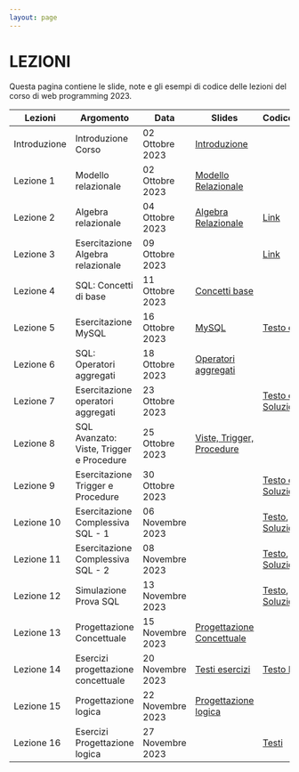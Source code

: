 ```yaml
---
layout: page
---
```


# LEZIONI
Questa pagina contiene le slide, note e gli esempi di codice delle lezioni del corso di web programming 2023.

| Lezioni    | Argomento                                                       | Data            | Slides                          | Codice/Altro      |
|------------|-----------------------------------------------------------------|-----------------|-------------------------------  |-------------|
| Introduzione  | Introduzione Corso                    | 02 Ottobre 2023   | [Introduzione](https://drive.google.com/file/d/1KtSaHITI6GnDuYwRCe-DF-SoIapIVNci/view?usp=sharing)              |             |
| Lezione 1  | Modello relazionale                      | 02 Ottobre 2023  | [Modello Relazionale](https://drive.google.com/file/d/15EaCh1d7VxnKTfylcErryjHwbERGk1Qo/view?usp=sharing)        |             |
| Lezione 2  | Algebra relazionale                      | 04 Ottobre 2023   | [Algebra Relazionale](https://drive.google.com/file/d/1A-qmts9eQMoQPqdN6f6_j1QWPLIntvNc/view?usp=sharing)       |      [Link](https://drive.google.com/file/d/1xhLANQBfE-IPZenv5l__r-LpDB_vGVbi/view?usp=sharing)  |
| Lezione 3  | Esercitazione Algebra relazionale                      | 09 Ottobre 2023   |    |      [Link](https://drive.google.com/file/d/1jGRLpZON_ydNYmKO80tpAFVwFnf0xMPU/view?usp=drive_link)  |
| Lezione 4  | SQL: Concetti di base                    | 11 Ottobre 2023   | [Concetti base](https://drive.google.com/file/d/1fG6gzViO1lCwVUnOTlMy4aAFP1ebPNXA/view?usp=sharing)                        |             |
| Lezione 5  | Esercitazione MySQL                    | 16 Ottobre 2023   | [MySQL](https://drive.google.com/file/d/1Pqm2TqSfBQXboEPyh3y2eGgEH5mt-PA7/view?usp=share_link)                        |   [Testo e Dati](https://drive.google.com/file/d/1i7J1amDr4M01sJzI3dO-i5pdI1dERq1H/view?usp=share_link)          |
| Lezione 6  | SQL: Operatori aggregati                   | 18 Ottobre 2023   | [Operatori aggregati](https://drive.google.com/file/d/1A4mCEehIwVzy1upPbaMFVsH7opPb6-3o/view?usp=sharing)                        |             |
| Lezione 7  | Esercitazione operatori aggregati                    | 23 Ottobre 2023   | | [Testo e dati](https://drive.google.com/file/d/1G4ahE5VfEiN24muC71vMFQ-5_-l-DOiC/view?usp=sharing), [Soluzione1](https://drive.google.com/file/d/1spNlz6uf3L99u0WcApaVwyBlIPntX-hm/view?usp=sharing)                        |          |
| Lezione 8  | SQL Avanzato: Viste, Trigger e Procedure                    | 25 Ottobre 2023   | [Viste, Trigger, Procedure](https://drive.google.com/file/d/1ozn-jZ9T1RyDab2dNy-xAMl50L3Jh-_p/view?usp=sharing)
| Lezione 9  | Esercitazione  Trigger e Procedure                    | 30 Ottobre 2023   | | [Testo e dati](https://drive.google.com/file/d/1ObvX1ge8y0DprSpLNIfv-BbeP2Fhrj-v/view?usp=sharing), [Soluzioni](https://drive.google.com/file/d/196iZq1glejybu-TEcTCswHY-MSgDI8o-/view?usp=sharing)                       |          |
| Lezione 10  | Esercitazione  Complessiva SQL - 1| 06 Novembre 2023   | | [Testo](https://drive.google.com/file/d/1Vojmmpwx2-9t_jbwWkKjqjVJo5rr1Fnf/view?usp=sharing), [Dati](https://drive.google.com/file/d/1h2KtBlItR-cOHQgV1PC1R31B9pLWum_K/view?usp=sharing), [Soluzione](https://drive.google.com/file/d/1ItkEegrrIM5Gz49Ez-mcWSxHH8kfjS9I/view?usp=sharing)                       |          |
| Lezione 11  | Esercitazione  Complessiva SQL - 2| 08 Novembre 2023   | | [Testo](https://drive.google.com/file/d/1WPOVOcOZfmL2bCSfOmE3OY0plZihMW4a/view?usp=sharing), [Dati](https://drive.google.com/file/d/1kL5wH4UwKUIlBE-qP2eeDdKiYSfla0zg/view?usp=sharing), [Soluzione](https://drive.google.com/file/d/1mWzBK8Ze0ExTDEkNfzd3d7Q6j5zTwVI9/view?usp=sharing)                       |          |
| Lezione 12  | Simulazione Prova SQL             | 13 Novembre 2023   | | [Testo](https://drive.google.com/file/d/1WwoIEp-ZXCdvkpyH_bOdL_NcqbSlScj3/view?usp=sharing), [Soluzione](https://drive.google.com/file/d/1RQFwUKqQqOzh9r09nkANdop1etKegJSS/view?usp=sharing) |
| Lezione 13  | Progettazione Concettuale         | 15 Novembre 2023   | [Progettazione Concettuale](https://drive.google.com/file/d/1T2qWYqu8RRHym9q3uZ5yKG5jCa4KesMx/view?usp=sharing) |  |
| Lezione 14  | Esercizi progettazione concettuale| 20 Novembre 2023   | [Testi esercizi](https://drive.google.com/file/d/1bumTEK2c8FPxLR13vt1b4YN0CYs2eGqG/view?usp=sharing) |  [Testo HMW](https://drive.google.com/file/d/1Zqa9cG7AU2IWQW-qrpkerJSD9imdf0Y9/view?usp=sharing)|
| Lezione 15 | Progettazione logica | 22 Novembre 2023 | [Progettazione logica](https://drive.google.com/file/d/1EpZHqbGwYR_F4ZkJp-eD7WveW_3aOoeU/view?usp=sharing) | | 
| Lezione 16 | Esercizi Progettazione logica | 27 Novembre 2023 | | [Testi](https://drive.google.com/file/d/143lK6aGmQ48AvgFSiNPsQmWW4fF1w77f/view?usp=sharing) | 



[404]: /web-programming-course/fallback



